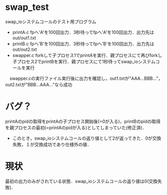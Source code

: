 # swap_test
swap_ioシステムコールのテスト用プログラム
 + printA.c fpへ'A'を100回出力．3秒待ってfpへ'A'を100回出力．出力先はout/out1.txt
 + printB.c fpへ'B'を100回出力．3秒待ってfpへ'B'を100回出力．出力先はout/out2.txt
 + swapper.c forkして子プロセス1でprintAを実行．親プロセスにて再びforkし子プロセス2でprintBを実行．親プロセスにて1秒待ってswap_ioシステムコールを実行

　swapper.cの実行ファイル実行後に出力を確認し，out1.txtが"AAA...BBB..."，out2.txtが"BBB...AAA..."なら成功
 
# バグ？
 printAのpidの取得をprintAの子プロセス開始後(=0が入る)，printBのpidの取得を親プロセスの最初(=printAのpidが入る)としてしまっていた(修正済)．
 + このとき，swap_ioシステムコールの返り値として2が返ってきた．0が交換失敗，１が交換成功であり仕様外の値．
 
# 現状
 最初の出力のみがされている状態．swap_ioシステムコールの返り値は0(交換失敗)．
